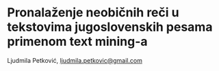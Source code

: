 # Pronalaženje neobičnih reči u tekstovima jugoslovenskih pesama primenom text mining-a<br/>
Ljudmila Petković, ljudmila.petkovic@gmail.com<br />
